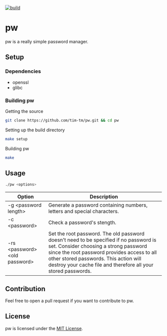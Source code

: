 [![build](https://github.com/tim-tm/pw/actions/workflows/build.yml/badge.svg)](https://github.com/tim-tm/pw/actions/workflows/build.yml)

# pw

pw is a really simple password manager.

## Setup

### Dependencies
- openssl
- glibc

### Building pw

Getting the source
```sh
git clone https://github.com/tim-tm/pw.git && cd pw
```

Setting up the build directory
```sh
make setup
```

Building pw
```sh
make
```

## Usage

```sh
./pw <options>
```

| Option | Description |
| ------ | ----------- |
| -g \<password length\> | Generate a password containing numbers, letters and special characters. |
| -c \<password\> | Check a password's stength. |
| -rs \<password\> \<old password\> | Set the root password. The old password doesn't need to be specified if no password is set. Consider choosing a strong password since the root password provides access to all other stored passwords. This action will destroy your cache file and therefore all your stored passwords. |

## Contribution

Feel free to open a pull request if you want to contribute to pw.

## License

pw is licensed under the [MIT License](https://github.com/tim-tm/pw/blob/main/LICENSE).
